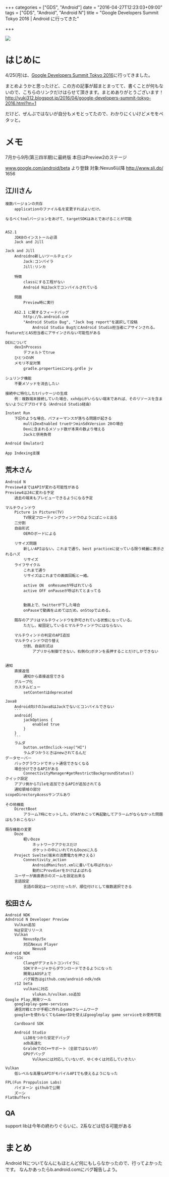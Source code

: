 +++
categories = ["GDS", "Android"]
date = "2016-04-27T12:23:03+09:00"
tags = ["GDS", "Android", "Android N"]
title = "Google Developers Summit Tokyo 2016 | Android に行ってきた"

+++

<img src="http://kwmt27.net/images/2016/04/gds.jpg">

# はじめに

4/25(月)は、<a href="http://googledevjp.blogspot.jp/2016/04/google-developers-summit-2016.html" target="_blank">Google Developers Summit Tokyo 2016</a>に行ってきました。

まとめようかと思ったけど、この方の記事が超まとまってて、書くことが何もないので、こちらのリンクだけはらせて頂きます。まとめありがとうございます！
<a href="http://yuki312.blogspot.jp/2016/04/google-developers-summit-tokyo-2016.html?m=1" target="_blank">http://yuki312.blogspot.jp/2016/04/google-developers-summit-tokyo-2016.html?m=1</a>

だけど、ぜんぶではないが自分もメモとってたので、わかりにくいけどメモをペタッと。


# メモ

7月から9月(第三四半期)に最終版
本日はPreview2のステージ


www.google.com/android/beta より登録
対象:Nexus6以降
http://www.sli.do/
1656

## 江川さん
	複数バージョンの共存
		applicationのファイル名を変更すればよいだけ。

	なるべくtoolバージョンをあげて、targetSDKはあとであげることが可能


	AS2.1
		JDK8のインストール必須
		Jack and Jill

	Jack and Jill
		Androidno新しいツールチェイン
			Jack:コンパイラ
			Jill:リンカ

		特徴
			classにする工程がない
			Android NはJackでコンパイルされている

		問題
			Preview時に実行

		AS2.1 に関するフィードバッグ
			http://b.android.com
			"Android Studio Bug", "Jack bug report"を選択して投稿
				Android Studio BugだとAndroid Studio担当者にアサインされる。featureだとAS担当者にアサインされない可能性がある

	DEXについて
		dexInProcess
			デフォルトでtrue
		ひとつのVM
		メモリ不足対策
			gradle.propertiesにorg.grdle	jv

	シュリンク機能
		不要メソッドを消去したい

	接続中に特化したtパッケージの生成
		例：複数端末接続していた場合、xxhdpiがいらない端末であれば、そのリソースを含まないようにデプロイする（Android Studio経由）

	Instant Run
		下記のような場合、パフォーマンスが落ちる問題が起きる
			multiDexEnabled trueかつminSdkVersion 20の場合
			Dexに含まれるメソッド数が本来の数より増える
			Jackと併用負荷	

	Android Emulator2

	App Indexing支援

## 荒木さん
	Android N
	Preview4まではAPIが変わる可能性がある
	Preview4は24に変わる予定
		過去の端末もプレビューできるようになる予定

	マルチウィンドウ
		Picture in Picture(TV)
			TV限定フローティングウィンドウのようにぽこっと出る
		二分割
		自由形式
			OEMのボードによる

		リサイズ問題
			新しいAPIはない。これまで通り。best practiceに従っている限り綺麗に表示されるハズ
			リサイズ
		ライフサイクル
			これまで通り
			リサイズはこれまでの画面回転と一緒。

			active ON  onResumeが呼ばれている
			active OFF onPauseが呼ばれてとまってる


			動画上で、twitterが下した場合
			onPauseで動画を止めてはだめ。onStopで止める。

		既存のアプリはマルチウィンドウを許可されている状態になっている。
			ただし、縦固定しているとマルチウィンドウにはならない。

		マルチウィンドの判定のAPI追加
		マルチウィンドウ切り替え	
			分割、自由形式は
				アプリから制御できない。右側の□ボタンを長押することだけしかできない


	通知
		直接返信
			通知から直接返信できる
		グループ化
		カスタムビュー
			setContentはdeprecated

	Java8
		Android向けのJava8はJackでないとコンパイルできない
		```
		android{
			jackOptions {
				enabled true
			}
		}
		```
		ラムダ	
			button.setOnclick->say("HI")
			ラムダつかうときはnewされてるんだ
	データセーバー
		バックグラウンドでネット通信できなくなる
		場合分けできるAPIがある
			ConnectivityManager#getRestrictBackgroundStatus()
	クイック設定
		アプリ側からTileを追加できるAPIが追加されてる
		通知領域の部分
	scopeDirectoryAcessサンプルあり

	その他機能	
		DirectBoot
			アラーム7時にセットした。OTAがおこって再起動してアラームがならなかった問題はもうおこらない

	既存機能の変更
		Doze
			軽いDoze
				ネットワークアクセスだけ
				ポケットの中にいれてれもDozeに入る
		Project Svelte(端末の消費電力を押さえる)
			Connectivity_action
				AndroidManifest.xmlに書いても呼ばれない
				動的にProvdierをかけばよばれる
		ユーザーが画面表示のズームを設定出来る
		言語設定
			言語の設定は一つだけだったが、順位付けとして複数選択できる

## 松田さん
	Android NDK
	Adndroid N Developer Preview
		Vulkan追加
		Nは安定リリース
		Vulkan
			Nexus6p/5x
			対応Nexus Player
				Nexus8
	Android NDK 
		r11c
			Clangがデフォルトコンパイラに
			SDKマネージャからダウンロードできるようになった
			開発はAOSP上で
			バグ報告はgithub.com/android-ndk/ndk
		r12 beta
			vulkanに対応
				vlukan.h/vulkan.so追加
	Google Play,開発ツール
		googleplay-game-services
		通信対戦とかが手軽に作れるgameフレームワーク
		google+を使わなくてもGamerIDを使えばgoogleplay game serviceをお使用可能

		Cardboard SDK

		Android Studio
			LLDBをつかた安定デバッグ
			adb高速化
			GraldeでのC++サポート（全部ではないが）
			GPUデバッグ
				Vulkanには対応していないが、ゆくゆくは対応していきたい

	Vulkan
		低レベルな高層なAPIがモバイルAPIでも使えるようになった

	FPL(Fun Proppulsion Labs)
		パイヌーン githubで公開
		ズーシ
	FlatBuffers


## QA
support libは今年の終わりぐらいに、2系などは切る可能がある


# まとめ

Android Nについてなんにもほとんど何にもしらなかったので、行ってよかったです。
なんかあったらb.android.comにバグ報告しよう。